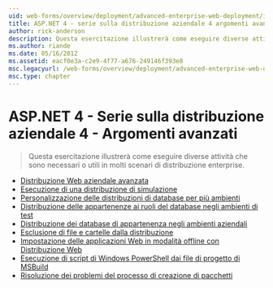 ```yaml
---
uid: web-forms/overview/deployment/advanced-enterprise-web-deployment/index
title: ASP.NET 4 - serie sulla distribuzione aziendale 4 argomenti avanzati | Microsoft Docs
author: rick-anderson
description: Questa esercitazione illustrerà come eseguire diverse attività che sono necessari o utili in molti scenari di distribuzione enterprise.
ms.author: riande
ms.date: 05/16/2012
ms.assetid: eacf0e3a-c2e9-4f77-a676-249146f393e8
msc.legacyurl: /web-forms/overview/deployment/advanced-enterprise-web-deployment
msc.type: chapter
---
```

<a name="aspnet-4---enterprise-deployment-series-4-advanced-topics"></a>ASP.NET 4 - Serie sulla distribuzione aziendale 4 - Argomenti avanzati
====================
> Questa esercitazione illustrerà come eseguire diverse attività che sono necessari o utili in molti scenari di distribuzione enterprise.


- [Distribuzione Web aziendale avanzata](advanced-enterprise-web-deployment.md)
- [Esecuzione di una distribuzione di simulazione](performing-a-what-if-deployment.md)
- [Personalizzazione delle distribuzioni di database per più ambienti](customizing-database-deployments-for-multiple-environments.md)
- [Distribuzione delle appartenenze ai ruoli del database negli ambienti di test](deploying-database-role-memberships-to-test-environments.md)
- [Distribuzione dei database di appartenenza negli ambienti aziendali](deploying-membership-databases-to-enterprise-environments.md)
- [Esclusione di file e cartelle dalla distribuzione](excluding-files-and-folders-from-deployment.md)
- [Impostazione delle applicazioni Web in modalità offline con Distribuzione Web](taking-web-applications-offline-with-web-deploy.md)
- [Esecuzione di script di Windows PowerShell dai file di progetto di MSBuild](running-windows-powershell-scripts-from-msbuild-project-files.md)
- [Risoluzione dei problemi del processo di creazione di pacchetti](troubleshooting-the-packaging-process.md)
